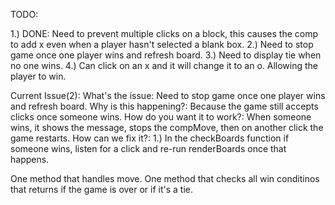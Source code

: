TODO:

1.) DONE: Need to prevent multiple clicks on a block, this causes the comp to add x even when a player hasn't selected a blank box.
2.) Need to stop game once one player wins and refresh board.
3.) Need to display tie when no one wins.
4.) Can click on an x and it will change it to an o. Allowing the player to win.


Current Issue(2):
What's the issue: Need to stop game once one player wins and refresh board.
Why is this happening?: Because the game still accepts clicks once someone wins.
How do you want it to work?: When someone wins, it shows the message, stops the compMove, then on another click the game restarts.
How can we fix it?:
1.) In the checkBoards function if someone wins, listen for a click and re-run renderBoards once that happens.


One method that handles move.
One method that checks all win conditinos that returns if the game is over or if it's a tie.
